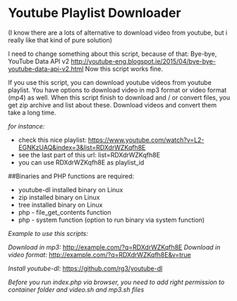 # Youtube Playlist Downloader

(I know there are a lots of alternative to download video from youtube, but i really like that kind of pure solution)

I need to change something about this script, because of that: Bye-bye, YouTube Data API v2
http://youtube-eng.blogspot.ie/2015/04/bye-bye-youtube-data-api-v2.html
Now this script works fine.

If you use this script, you can download youtube videos from youtube playlist.
You have options to download video in mp3 format or video format (mp4) as well.
When this script finish to download and / or convert files, you get zip archive and list about these.
Download videos and convert them take a long time.

*for instance:*

* check this nice playlist: https://www.youtube.com/watch?v=L2-EGNKzUAQ&index=3&list=RDXdrWZKqfh8E
* see the last part of this url: list=RDXdrWZKqfh8E
* you can use RDXdrWZKqfh8E as playlist_id

##Binaries and PHP functions are required:

* youtube-dl installed binary on Linux
* zip installed binary on Linux
* tree installed binary on Linux
* php - file_get_contents function
* php - system function (option to run binary via system function)

*Example to use this scripts:*

*Download in mp3:* http://example.com/?q=RDXdrWZKqfh8E
*Download in video format:* http://example.com/?q=RDXdrWZKqfh8E&v=true

*Install youtube-dl:*
https://github.com/rg3/youtube-dl

*Before you run index.php via browser, you need to add right permission to container folder and video.sh and mp3.sh files*




